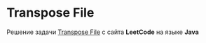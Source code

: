 # Transpose File
Решение задачи [Transpose File](https://leetcode.com/problems/transpose-file/) c сайта **LeetCode** на языке **Java**